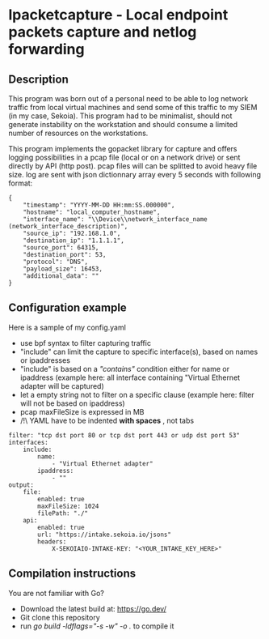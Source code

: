 # lpacketcapture - Local endpoint packets capture and netlog forwarding

## Description
This program was born out of a personal need to be able to log network traffic from local virtual machines and send some of this traffic to my SIEM (in my case, Sekoia). This program had to be minimalist, should not generate instability on the workstation and should consume a limited number of resources on the workstations.

This program implements the gopacket library for capture and offers logging possibilities in a pcap file (local or on a network drive) or sent directly by API (http post). pcap files will can be splitted to avoid heavy file size. log are sent with json dictionnary array every 5 seconds with following format:

```
{
    "timestamp": "YYYY-MM-DD HH:mm:SS.000000",
    "hostname": "local_computer_hostname",
    "interface_name": "\\Device\\network_interface_name (network_interface_description)",
    "source_ip": "192.168.1.0",
    "destination_ip": "1.1.1.1",
    "source_port": 64315,
    "destination_port": 53,
    "protocol": "DNS",
    "payload_size": 16453,
    "additional_data": ""
}
```

## Configuration example

Here is a sample of my config.yaml 
* use bpf syntax to filter capturing traffic
* "include" can limit the capture to specific interface(s), based on names or ipaddresses
* "include"  is based on a *"contains"* condition either for name or ipaddress (example here: all interface containing "Virtual Ethernet adapter will be captured)
* let a empty string not to filter on a specific clause (example here: filter will not be based on ipaddress)
* pcap maxFileSize is expressed in MB
* /!\ YAML have to be indented **with spaces** , not tabs

```
filter: "tcp dst port 80 or tcp dst port 443 or udp dst port 53"
interfaces:
    include:
        name:
            - "Virtual Ethernet adapter"
        ipaddress:
            - ""
output:
    file:
        enabled: true
        maxFileSize: 1024
        filePath: "./"
    api:
        enabled: true
        url: "https://intake.sekoia.io/jsons"
        headers:
            X-SEKOIAIO-INTAKE-KEY: "<YOUR_INTAKE_KEY_HERE>"
```

## Compilation instructions

You are not familiar with Go?
* Download the latest build at: https://go.dev/
* Git clone this repository
* run *go build -ldflags="-s -w" -o .* to compile it